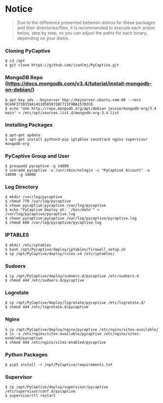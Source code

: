 # Notice
> Due to the difference presented between distros for these packages and their
> directories/files, it is recommended to execute each action below, step by step,
> so you can adjust the paths for each binary, depending on your distro.

### Cloning PyCaptive

```
$ cd /opt
$ git clone https://github.com/ivanlmj/PyCaptive.git
```

### MongoDB Repo (https://docs.mongodb.com/v3.4/tutorial/install-mongodb-on-debian/)
```
$ apt-key adv --keyserver hkp://keyserver.ubuntu.com:80 --recv 0C49F3730359A14518585931BC711F9BA15703C6
$ echo "deb http://repo.mongodb.org/apt/debian jessie/mongodb-org/3.4 main" > /etc/apt/sources.list.d/mongodb-org-3.4.list
```

### Installing Packages
```
$ apt-get update
$ apt-get install python3-pip iptables conntrack nginx supervisor mongodb-org
```

### PyCaptive Group and User
```
$ groupadd pycaptive -g 14090
$ useradd pycaptive -s /usr/sbin/nologin -c "PyCaptive Account" -u 14090 -g 14090
```

### Log Directory
```
$ mkdir /var/log/pycaptive
$ chmod 770 /var/log/pycaptive
$ chown pycaptive:pycaptive /var/log/pycaptive
$ echo "PyCaptive Deploy at: `/bin/date`" > /var/log/pycaptive/pycaptive.log
$ chown pycaptive:pycaptive /var/log/pycaptive/pycaptive.log
$ chmod 660 /var/log/pycaptive/pycaptive.log
```

### IPTABLES
```
$ mkdir /etc/iptables
$ bash /opt/Pycaptive/deploy/iptables/firewall_setup.sh
$ cp /opt/PyCaptive/deploy/rules.v4 /etc/iptables/
```

### Sudoers
```
$ cp /opt/PyCaptive/deploy/sudoers.d/pycaptive /etc/sudoers.d
$ chmod 444 /etc/sudoers.d/pycaptive
```

### Logrotate
```
$ cp /opt/PyCaptive/deploy/logrotate/pycaptive /etc/logrotate.d/
$ chmod 444 /etc/logrotate.d/pycaptive
```

### Nginx
```
$ cp /opt/PyCaptive/deploy/nginx/pycaptive /etc/nginx/sites-available/
$ ln -s /etc/nginx/sites-available/pycaptive /etc/nginx/sites-enabled/pycaptive
$ chmod 444 /etc/nginx/sites-enabled/pycaptive
```

### Python Packages
```
$ pip3 install -r /opt/PyCaptive/requirements.txt
```


### Supervisor
```
$ cp /opt/PyCaptive/deploy/supervisor/pycaptive /etc/supervisor/conf.d/pycaptive
$ supervisorctl restart
```
